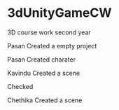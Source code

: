 # 3dUnityGameCW
3D  course work second year 

Pasan 
Created a empty project

Pasan
Created charater

Kavindu
Created a scene

Checked

Chethika
Created a scene